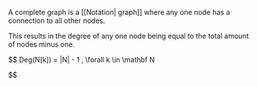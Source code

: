 A complete graph is a [[Notation| graph]] where any one node has a connection to all other nodes.

This results in the degree of any one node being equal to the total amount of nodes minus one.


$$
Deg(N[k]) = |N| - 1 , \forall k \in \mathbf N

$$